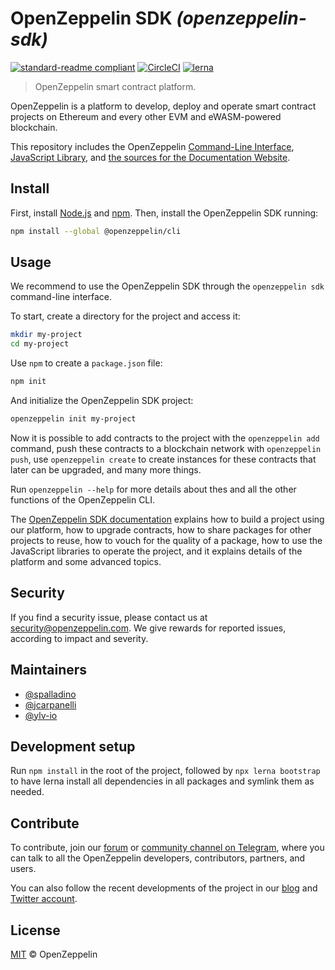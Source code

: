 # OpenZeppelin SDK _(openzeppelin-sdk)_

[![standard-readme compliant](https://img.shields.io/badge/readme%20style-standard-brightgreen.svg)](https://github.com/RichardLitt/standard-readme)
[![CircleCI](https://circleci.com/gh/OpenZeppelin/openzeppelin-sdk/tree/master.svg?style=shield)](https://circleci.com/gh/OpenZeppelin/openzeppelin-sdk/tree/master)
[![lerna](https://img.shields.io/badge/maintained%20with-lerna-cc00ff.svg)](https://lernajs.io/)

> OpenZeppelin smart contract platform.

OpenZeppelin is a platform to develop, deploy and operate smart contract
projects on Ethereum and every other EVM and eWASM-powered blockchain.

This repository includes the OpenZeppelin
[Command-Line Interface](https://github.com/OpenZeppelin/openzeppelin-sdk/tree/master/packages/cli#readme),
[JavaScript Library](https://github.com/OpenZeppelin/openzeppelin-sdk/tree/master/packages/lib#readme),
and [the sources for the Documentation Website](https://github.com/OpenZeppelin/openzeppelin-sdk/tree/master/packages/docs#readme).

## Install

First, install [Node.js](http://nodejs.org/) and [npm](https://npmjs.com/).
Then, install the OpenZeppelin SDK running:

```sh
npm install --global @openzeppelin/cli
```

## Usage

We recommend to use the OpenZeppelin SDK through the `openzeppelin sdk` command-line interface.

To start, create a directory for the project and access it:

```sh
mkdir my-project
cd my-project
```

Use `npm` to create a `package.json` file:

```sh
npm init
```

And initialize the OpenZeppelin SDK project:

```sh
openzeppelin init my-project
```

Now it is possible to add contracts to the project with the `openzeppelin add` command,
push these contracts to a blockchain network with `openzeppelin push`, use
`openzeppelin create` to create instances for these contracts that later can be
upgraded, and many more things.

Run `openzeppelin --help` for more details about thes and all the other functions of the
OpenZeppelin CLI.

The
[OpenZeppelin SDK documentation](https://docs.openzeppelin.com/sdk/2.4)
explains how to build a project using our platform, how to upgrade contracts,
how to share packages for other projects to reuse, how to vouch for the quality
of a package, how to use the JavaScript libraries to operate the project, and
it explains details of the platform and some advanced topics.

## Security

If you find a security issue, please contact us at security@openzeppelin.com. We
give rewards for reported issues, according to impact and severity.

## Maintainers

* [@spalladino](https://github.com/spalladino)
* [@jcarpanelli](https://github.com/jcarpanelli)
* [@ylv-io](https://github.com/ylv-io)

## Development setup

Run `npm install` in the root of the project, followed by `npx lerna bootstrap` to have lerna install all dependencies in all packages and symlink them as needed.

## Contribute

To contribute, join our [forum](https://forum.openzeppelin.com) or
[community channel on Telegram](https://t.me/zeppelinos), where you can talk to
all the OpenZeppelin developers, contributors, partners, and users.

You can also follow the recent developments of the project in our
[blog](https://blog.openzeppelin.com/) and
[Twitter account](https://twitter.com/openzeppelin).

## License

[MIT](LICENSE) © OpenZeppelin
